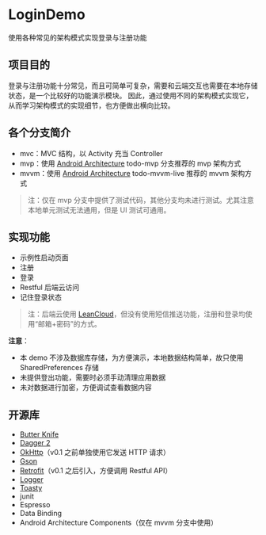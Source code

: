 # LoginDemo

使用各种常见的架构模式实现登录与注册功能

## 项目目的

登录与注册功能十分常见，而且可简单可复杂，需要和云端交互也需要在本地存储状态，是一个比较好的功能演示模块。
因此，通过使用不同的架构模式实现它，从而学习架构模式的实现细节，也方便做出横向比较。

## 各个分支简介

- mvc：MVC 结构，以 Activity 充当 Controller
- mvp：使用 [Android Architecture](https://github.com/googlesamples/android-architecture) todo-mvp 分支推荐的 mvp 架构方式
- mvvm：使用 [Android Architecture](https://github.com/googlesamples/android-architecture) todo-mvvm-live 推荐的 mvvm 架构方式

> 注：仅在 mvp 分支中提供了测试代码，其他分支均未进行测试。尤其注意本地单元测试无法通用，但是 UI 测试可通用。

## 实现功能

- 示例性启动页面
- 注册
- 登录
- Restful 后端云访问
- 记住登录状态

> 注：后端云使用 [LeanCloud](https://leancloud.cn/)，但没有使用短信推送功能，注册和登录均使用“邮箱+密码”的方式。

**注意**：
- 本 demo 不涉及数据库存储，为方便演示，本地数据结构简单，故只使用 SharedPreferences 存储
- 未提供登出功能，需要时必须手动清理应用数据
- 未对数据进行加密，方便调试查看数据内容

## 开源库

- [Butter Knife](http://jakewharton.github.io/butterknife/)
- [Dagger 2](https://github.com/google/dagger)
- [OkHttp](https://github.com/square/okhttp)（v0.1 之前单独使用它发送 HTTP 请求）
- [Gson](https://github.com/google/gson)
- [Retrofit](http://square.github.io/retrofit/)（v0.1 之后引入，方便调用 Restful API）
- [Logger](https://github.com/orhanobut/logger)
- [Toasty](https://github.com/GrenderG/Toasty)
- junit
- Espresso
- Data Binding
- Android Architecture Components（仅在 mvvm 分支中使用）
